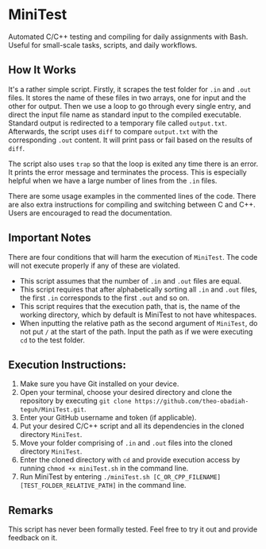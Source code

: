 # MiniTest
Automated C/C++ testing and compiling for daily assignments with Bash. Useful for small-scale tasks, scripts, and daily workflows.

## How It Works
It's a rather simple script. Firstly, it scrapes the test folder for `.in` and `.out` files. It stores the name of these files in two arrays, one for input and the other for output. Then we use a loop to go through every single entry, and direct the input file name as standard input to the compiled executable. Standard output is redirected to a temporary file called `output.txt`. Afterwards, the script uses `diff` to compare `output.txt` with the corresponding `.out` content. It will print pass or fail based on the results of `diff`. 

The script also uses `trap` so that the loop is exited any time there is an error. It prints the error message and terminates the process. This is especially helpful when we have a large number of lines from the `.in` files.

There are some usage examples in the commented lines of the code. There are also extra instructions for compiling and switching between C and C++. Users are encouraged to read the documentation.

## Important Notes
There are four conditions that will harm the execution of `MiniTest`. The code will not execute properly if any of these are violated.
- This script assumes that the number of `.in` and `.out` files are equal.
- This script requires that after alphabetically sorting all `.in` and `.out` files, the first `.in` corresponds to the first `.out` and so on.
- This script requires that the execution path, that is, the name of the working directory, which by default is MiniTest to not have whitespaces.
- When inputting the relative path as the second argument of `MiniTest`, do not put `/` at the start of the path. Input the path as if we were executing `cd` to the test folder.

## Execution Instructions:
1. Make sure you have Git installed on your device.
1. Open your terminal, choose your desired directory and clone the repository by executing `git clone https://github.com/theo-obadiah-teguh/MiniTest.git`.
1. Enter your GitHub username and token (if applicable).
1. Put your desired C/C++ script and all its dependencies in the cloned directory `MiniTest`.
1. Move your folder comprising of `.in` and `.out` files into the cloned directory `MiniTest`.
1. Enter the cloned directory with `cd` and provide execution access by running `chmod +x miniTest.sh` in the command line.
1. Run MiniTest by entering `./miniTest.sh [C_OR_CPP_FILENAME] [TEST_FOLDER_RELATIVE_PATH]` in the command line.

## Remarks
This script has never been formally tested. Feel free to try it out and provide feedback on it.
